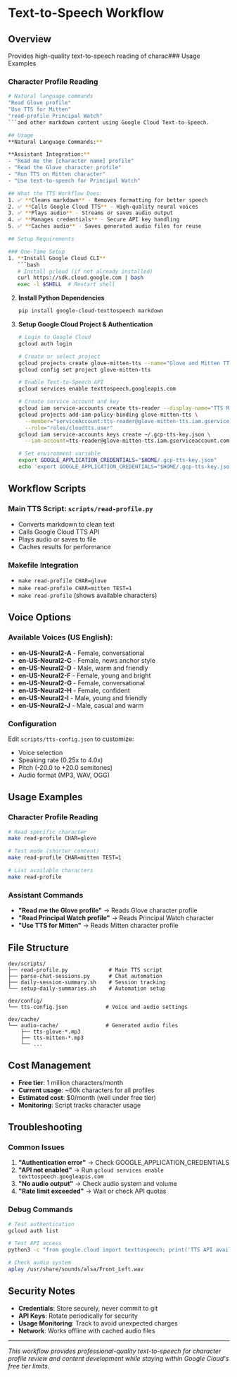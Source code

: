 # Text-to-Speech Workflow

## Overview
Provides high-quality text-to-speech reading of charac### Usage Examples

### Character Profile Reading
```bash
# Natural language commands
"Read Glove profile"
"Use TTS for Mitten" 
"read-profile Principal Watch"
```and other markdown content using Google Cloud Text-to-Speech.

## Usage
**Natural Language Commands:**

**Assistant Integration:**
- "Read me the [character name] profile"
- "Read the Glove character profile"
- "Run TTS on Mitten character"
- "Use text-to-speech for Principal Watch"

## What the TTS Workflow Does:
1. ✅ **Cleans markdown** - Removes formatting for better speech
2. ✅ **Calls Google Cloud TTS** - High-quality neural voices
3. ✅ **Plays audio** - Streams or saves audio output
4. ✅ **Manages credentials** - Secure API key handling
5. ✅ **Caches audio** - Saves generated audio files for reuse

## Setup Requirements

### One-Time Setup
1. **Install Google Cloud CLI**
   ```bash
   # Install gcloud (if not already installed)
   curl https://sdk.cloud.google.com | bash
   exec -l $SHELL  # Restart shell
   ```

2. **Install Python Dependencies**
   ```bash
   pip install google-cloud-texttospeech markdown
   ```

3. **Setup Google Cloud Project & Authentication**
   ```bash
   # Login to Google Cloud
   gcloud auth login
   
   # Create or select project
   gcloud projects create glove-mitten-tts --name="Glove and Mitten TTS"
   gcloud config set project glove-mitten-tts
   
   # Enable Text-to-Speech API
   gcloud services enable texttospeech.googleapis.com
   
   # Create service account and key
   gcloud iam service-accounts create tts-reader --display-name="TTS Reader"
   gcloud projects add-iam-policy-binding glove-mitten-tts \
     --member="serviceAccount:tts-reader@glove-mitten-tts.iam.gserviceaccount.com" \
     --role="roles/cloudtts.user"
   gcloud iam service-accounts keys create ~/.gcp-tts-key.json \
     --iam-account=tts-reader@glove-mitten-tts.iam.gserviceaccount.com
   
   # Set environment variable
   export GOOGLE_APPLICATION_CREDENTIALS="$HOME/.gcp-tts-key.json"
   echo 'export GOOGLE_APPLICATION_CREDENTIALS="$HOME/.gcp-tts-key.json"' >> ~/.bashrc
   ```

## Workflow Scripts

### Main TTS Script: `scripts/read-profile.py`
- Converts markdown to clean text
- Calls Google Cloud TTS API
- Plays audio or saves to file
- Caches results for performance

### Makefile Integration
- `make read-profile CHAR=glove`
- `make read-profile CHAR=mitten TEST=1`
- `make read-profile` (shows available characters)

## Voice Options

### Available Voices (US English):
- **en-US-Neural2-A** - Female, conversational
- **en-US-Neural2-C** - Female, news anchor style  
- **en-US-Neural2-D** - Male, warm and friendly
- **en-US-Neural2-F** - Female, young and bright
- **en-US-Neural2-G** - Female, conversational
- **en-US-Neural2-H** - Female, confident
- **en-US-Neural2-I** - Male, young and friendly
- **en-US-Neural2-J** - Male, casual and warm

### Configuration
Edit `scripts/tts-config.json` to customize:
- Voice selection
- Speaking rate (0.25x to 4.0x)
- Pitch (-20.0 to +20.0 semitones)
- Audio format (MP3, WAV, OGG)

## Usage Examples

### Character Profile Reading
```bash
# Read specific character
make read-profile CHAR=glove

# Test mode (shorter content)
make read-profile CHAR=mitten TEST=1

# List available characters
make read-profile
```

### Assistant Commands
- **"Read me the Glove profile"** → Reads Glove character profile
- **"Read Principal Watch profile"** → Reads Principal Watch character
- **"Use TTS for Mitten"** → Reads Mitten character profile

## File Structure
```
dev/scripts/
├── read-profile.py             # Main TTS script
├── parse-chat-sessions.py      # Chat automation
├── daily-session-summary.sh    # Session tracking
└── setup-daily-summaries.sh    # Automation setup

dev/config/
└── tts-config.json            # Voice and audio settings

dev/cache/
└── audio-cache/               # Generated audio files
    ├── tts-glove-*.mp3
    ├── tts-mitten-*.mp3
    └── ...
```

## Cost Management
- **Free tier**: 1 million characters/month
- **Current usage**: ~60k characters for all profiles
- **Estimated cost**: $0/month (well under free tier)
- **Monitoring**: Script tracks character usage

## Troubleshooting

### Common Issues
1. **"Authentication error"** → Check GOOGLE_APPLICATION_CREDENTIALS
2. **"API not enabled"** → Run `gcloud services enable texttospeech.googleapis.com`
3. **"No audio output"** → Check audio system and volume
4. **"Rate limit exceeded"** → Wait or check API quotas

### Debug Commands
```bash
# Test authentication
gcloud auth list

# Test API access
python3 -c "from google.cloud import texttospeech; print('TTS API available')"

# Check audio system
aplay /usr/share/sounds/alsa/Front_Left.wav
```

## Security Notes
- **Credentials**: Store securely, never commit to git
- **API Keys**: Rotate periodically for security
- **Usage Monitoring**: Track to avoid unexpected charges
- **Network**: Works offline with cached audio files

---

*This workflow provides professional-quality text-to-speech for character profile review and content development while staying within Google Cloud's free tier limits.*
